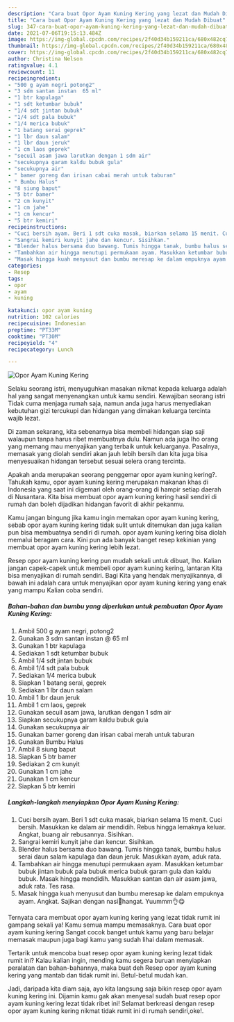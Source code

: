 ```yaml
---
description: "Cara buat Opor Ayam Kuning Kering yang lezat dan Mudah Dibuat"
title: "Cara buat Opor Ayam Kuning Kering yang lezat dan Mudah Dibuat"
slug: 347-cara-buat-opor-ayam-kuning-kering-yang-lezat-dan-mudah-dibuat
date: 2021-07-06T19:15:13.484Z
image: https://img-global.cpcdn.com/recipes/2f40d34b159211ca/680x482cq70/opor-ayam-kuning-kering-foto-resep-utama.jpg
thumbnail: https://img-global.cpcdn.com/recipes/2f40d34b159211ca/680x482cq70/opor-ayam-kuning-kering-foto-resep-utama.jpg
cover: https://img-global.cpcdn.com/recipes/2f40d34b159211ca/680x482cq70/opor-ayam-kuning-kering-foto-resep-utama.jpg
author: Christina Nelson
ratingvalue: 4.1
reviewcount: 11
recipeingredient:
- "500 g ayam negri potong2"
- "3 sdm santan instan  65 ml"
- "1 btr kapulaga"
- "1 sdt ketumbar bubuk"
- "1/4 sdt jintan bubuk"
- "1/4 sdt pala bubuk"
- "1/4 merica bubuk"
- "1 batang serai geprek"
- "1 lbr daun salam"
- "1 lbr daun jeruk"
- "1 cm laos geprek"
- "secuil asam jawa larutkan dengan 1 sdm air"
- "secukupnya garam kaldu bubuk gula"
- "secukupnya air"
- " bamer goreng dan irisan cabai merah untuk taburan"
- " Bumbu Halus"
- "8 siung baput"
- "5 btr bamer"
- "2 cm kunyit"
- "1 cm jahe"
- "1 cm kencur"
- "5 btr kemiri"
recipeinstructions:
- "Cuci bersih ayam. Beri 1 sdt cuka masak, biarkan selama 15 menit. Cuci bersih. Masukkan ke dalam air mendidih. Rebus hingga lemaknya keluar. Angkat, buang air rebusannya. Sisihkan."
- "Sangrai kemiri kunyit jahe dan kencur. Sisihkan."
- "Blender halus bersama duo bawang. Tumis hingga tanak, bumbu halus serai daun salam kapulaga dan daun jeruk. Masukkan ayam, aduk rata."
- "Tambahkan air hingga menutupi permukaan ayam. Masukkan ketumbar bubuk jintan bubuk pala bubuk merica bubuk garam gula dan kaldu bubuk. Masak hingga mendidih. Masukkan santan dan air asam jawa, aduk rata. Tes rasa."
- "Masak hingga kuah menyusut dan bumbu meresap ke dalam empuknya ayam. Angkat. Sajikan dengan nasi🍚hangat. Yuummm👌😋"
categories:
- Resep
tags:
- opor
- ayam
- kuning

katakunci: opor ayam kuning 
nutrition: 102 calories
recipecuisine: Indonesian
preptime: "PT33M"
cooktime: "PT30M"
recipeyield: "4"
recipecategory: Lunch

---
```



![Opor Ayam Kuning Kering](https://img-global.cpcdn.com/recipes/2f40d34b159211ca/680x482cq70/opor-ayam-kuning-kering-foto-resep-utama.jpg)

Selaku seorang istri, menyuguhkan masakan nikmat kepada keluarga adalah hal yang sangat menyenangkan untuk kamu sendiri. Kewajiban seorang istri Tidak cuma menjaga rumah saja, namun anda juga harus menyediakan kebutuhan gizi tercukupi dan hidangan yang dimakan keluarga tercinta wajib lezat.

Di zaman  sekarang, kita sebenarnya bisa membeli hidangan siap saji walaupun tanpa harus ribet membuatnya dulu. Namun ada juga lho orang yang memang mau menyajikan yang terbaik untuk keluarganya. Pasalnya, memasak yang diolah sendiri akan jauh lebih bersih dan kita juga bisa menyesuaikan hidangan tersebut sesuai selera orang tercinta. 



Apakah anda merupakan seorang penggemar opor ayam kuning kering?. Tahukah kamu, opor ayam kuning kering merupakan makanan khas di Indonesia yang saat ini digemari oleh orang-orang di hampir setiap daerah di Nusantara. Kita bisa membuat opor ayam kuning kering hasil sendiri di rumah dan boleh dijadikan hidangan favorit di akhir pekanmu.

Kamu jangan bingung jika kamu ingin memakan opor ayam kuning kering, sebab opor ayam kuning kering tidak sulit untuk ditemukan dan juga kalian pun bisa membuatnya sendiri di rumah. opor ayam kuning kering bisa diolah memalui beragam cara. Kini pun ada banyak banget resep kekinian yang membuat opor ayam kuning kering lebih lezat.

Resep opor ayam kuning kering pun mudah sekali untuk dibuat, lho. Kalian jangan capek-capek untuk membeli opor ayam kuning kering, lantaran Kita bisa menyajikan di rumah sendiri. Bagi Kita yang hendak menyajikannya, di bawah ini adalah cara untuk menyajikan opor ayam kuning kering yang enak yang mampu Kalian coba sendiri.

<!--inarticleads1-->

##### Bahan-bahan dan bumbu yang diperlukan untuk pembuatan Opor Ayam Kuning Kering:

1. Ambil 500 g ayam negri, potong2
1. Gunakan 3 sdm santan instan @ 65 ml
1. Gunakan 1 btr kapulaga
1. Sediakan 1 sdt ketumbar bubuk
1. Ambil 1/4 sdt jintan bubuk
1. Ambil 1/4 sdt pala bubuk
1. Sediakan 1/4 merica bubuk
1. Siapkan 1 batang serai, geprek
1. Sediakan 1 lbr daun salam
1. Ambil 1 lbr daun jeruk
1. Ambil 1 cm laos, geprek
1. Gunakan secuil asam jawa, larutkan dengan 1 sdm air
1. Siapkan secukupnya garam kaldu bubuk gula
1. Gunakan secukupnya air
1. Gunakan  bamer goreng dan irisan cabai merah untuk taburan
1. Gunakan  Bumbu Halus
1. Ambil 8 siung baput
1. Siapkan 5 btr bamer
1. Sediakan 2 cm kunyit
1. Gunakan 1 cm jahe
1. Gunakan 1 cm kencur
1. Siapkan 5 btr kemiri




<!--inarticleads2-->

##### Langkah-langkah menyiapkan Opor Ayam Kuning Kering:

1. Cuci bersih ayam. Beri 1 sdt cuka masak, biarkan selama 15 menit. Cuci bersih. Masukkan ke dalam air mendidih. Rebus hingga lemaknya keluar. Angkat, buang air rebusannya. Sisihkan.
1. Sangrai kemiri kunyit jahe dan kencur. Sisihkan.
1. Blender halus bersama duo bawang. Tumis hingga tanak, bumbu halus serai daun salam kapulaga dan daun jeruk. Masukkan ayam, aduk rata.
1. Tambahkan air hingga menutupi permukaan ayam. Masukkan ketumbar bubuk jintan bubuk pala bubuk merica bubuk garam gula dan kaldu bubuk. Masak hingga mendidih. Masukkan santan dan air asam jawa, aduk rata. Tes rasa.
1. Masak hingga kuah menyusut dan bumbu meresap ke dalam empuknya ayam. Angkat. Sajikan dengan nasi🍚hangat. Yuummm👌😋




Ternyata cara membuat opor ayam kuning kering yang lezat tidak rumit ini gampang sekali ya! Kamu semua mampu memasaknya. Cara buat opor ayam kuning kering Sangat cocok banget untuk kamu yang baru belajar memasak maupun juga bagi kamu yang sudah lihai dalam memasak.

Tertarik untuk mencoba buat resep opor ayam kuning kering lezat tidak rumit ini? Kalau kalian ingin, mending kamu segera buruan menyiapkan peralatan dan bahan-bahannya, maka buat deh Resep opor ayam kuning kering yang mantab dan tidak rumit ini. Betul-betul mudah kan. 

Jadi, daripada kita diam saja, ayo kita langsung saja bikin resep opor ayam kuning kering ini. Dijamin kamu gak akan menyesal sudah buat resep opor ayam kuning kering lezat tidak ribet ini! Selamat berkreasi dengan resep opor ayam kuning kering nikmat tidak rumit ini di rumah sendiri,oke!.

